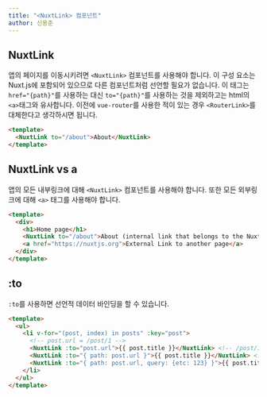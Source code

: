 ```yaml
---
title: "<NuxtLink> 컴포넌트"
author: 신용준
---
```


## NuxtLink

앱의 페이지를 이동시키려면 `<NuxtLink>` 컴포넌트를 사용해야 합니다.
이 구성 요소는 Nuxt.js에 포함되어 있으므로 다른 컴포넌트처럼 선언할 필요가 없습니다.
이 태그는 `href="{path}"`를 사용하는 대신 `to="{path}"`를 사용하는 것을 제외하고는 html의 `<a>`태그와 유사합니다.
이전에 `vue-router`를 사용한 적이 있는 경우 `<RouterLink>`를 대체한다고 생각하시면 됩니다.

```html
<template>
  <NuxtLink to="/about">About</NuxtLink>
</template>
```

## NuxtLink vs a

앱의 모든 내부링크에 대해 `<NuxtLink>` 컴포넌트를 사용해야 합니다.
또한 모든 외부링크에 대해 `<a>` 태그를 사용해야 합니다.

```html
<template>
  <div>
    <h1>Home page</h1>
    <NuxtLink to="/about">About (internal link that belongs to the Nuxt App)</NuxtLink>
    <a href="https://nuxtjs.org">External Link to another page</a>
  </div>
</template>
```

## :to

`:to`를 사용하면 선언적 데이터 바인딩을 할 수 있습니다.

```html
<template>
  <ul>
    <li v-for="(post, index) in posts" :key="post">
      <!-- post.url = /post/1 -->
      <NuxtLink :to="post.url">{{ post.title }}</NuxtLink> <!-- /post/1 -->
      <NuxtLink :to="{ path: post.url }">{{ post.title }}</NuxtLink> <!-- /post/1 -->
      <NuxtLink :to="{ path: post.url, query: {etc: 123} }">{{ post.title }}</NuxtLink> <!-- /post/1?etc=123 -->
    </li>
  </ul>
</template>
```